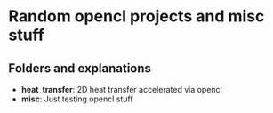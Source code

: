# Random opencl projects and misc stuff
## Folders and explanations
- **heat_transfer**: 2D heat transfer accelerated via opencl
- **misc**: Just testing opencl stuff